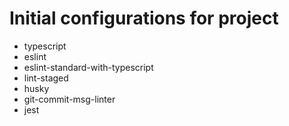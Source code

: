 # Initial configurations for project

- typescript
- eslint
- eslint-standard-with-typescript
- lint-staged
- husky
- git-commit-msg-linter
- jest
